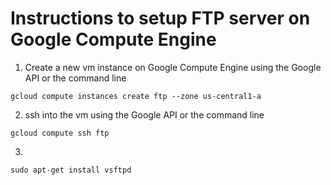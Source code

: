 # Instructions to setup FTP server on Google Compute Engine

1. Create a new vm instance on Google Compute Engine using the Google API or the command line
```
gcloud compute instances create ftp --zone us-central1-a
```

2. ssh into the vm using the Google API or the command line 
```
gcloud compute ssh ftp
```

3.
```
sudo apt-get install vsftpd
```
